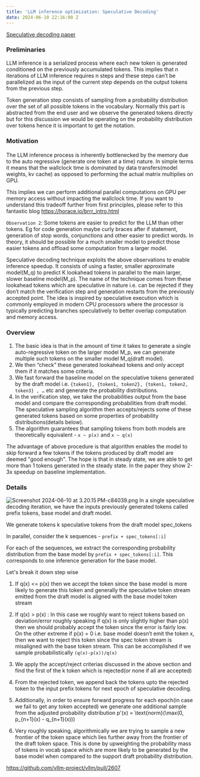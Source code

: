 ```yaml
---
title: 'LLM inference optimization: Speculative Decoding'
date: 2024-06-10 22:16:00 Z
---
```


[Speculative decoding paper](https://arxiv.org/pdf/2211.17192)

### Preliminaries

LLM inference is a serialized process where each new token is generated conditioned on the previously accumulated tokens. This implies that n iterations of LLM inference requires n steps and these steps can’t be parallelized as the input of the current step depends on the output tokens from the previous step. 

Token generation step consists of sampling from a probability distribution over the set of all possible tokens in the vocabulary. Normally this part is abstracted from the end user and we observe the generated tokens directly but for this discussion we would be operating on the probability distribution over tokens hence it is important to get the notation.


### Motivation

#### 
The LLM inference process is inherently bottlenecked by the memory due to the auto regressive (generate one token at a time) nature. In simple terms it means that the wallclock time is dominated by data transfers(model weights, kv cache) as opposed to performing the actual matrix multiplies on GPU. 

This implies we can perform additional parallel computations on GPU per memory access without impacting the wallclock time.  If you want to understand this tradeoff further from first principles, please refer to this fantastic blog https://horace.io/brrr_intro.html

`Observation 2`: Some tokens are easier to predict for the LLM than other tokens. Eg for code generation maybe curly braces after if statement, generation of stop words, conjunctions and other easier to predict words. In theory, it should be possible for a much smaller model to predict those easier tokens and offload some computation from a larger model.

Speculative decoding technique exploits the above observations to enable inference speedup. It consists of using a faster, smaller approximate model(M_q) to predict K lookahead tokens in parallel to the main larger, slower baseline model(M_p). The name of the technique comes from these lookahead tokens which are speculative in nature i.e. can be rejected if they don’t match the verification step and generation restarts from the previously accepted point. The idea is inspired by speculative execution which is commonly employed in modern CPU processors where the processor is typically predicting branches speculatively to better overlap computation and memory access. 

### Overview

1. The basic idea is that in the amount of time it takes to generate a single auto-regressive token on the larger model M_p, we can generate multiple such tokens on the smaller model M_q(draft model).
2. We then “check” these generated lookahead tokens and only accept them if it matches some criteria.  
4. We fast forward the baseline model on the speculative tokens generated by the draft model i.e. `{token1}, {token1, token2}, {token1, token2, token3} , …` etc  and generate the probability distributions. 
5. In the verification step, we take the probabilities output from the base model and compare the corresponding probabilities from draft model. The speculative sampling algorithm then accepts/rejects some of these generated tokens based on some properties of probability distributions(details below). 
6. The algorithm guarantees that sampling tokens from both models are theoretically equivalent - `x ~ p(x)` and `x ~ q(x)`

The advantage of above procedure is that algorithm enables the model to skip forward a few tokens if the tokens produced by draft model are deemed "good enough". The hope is that in steady state, we are able to get more than 1 tokens generated in the steady state. In the paper they show 2-3x speedup on baseline implementation. 

### Details
![Screenshot 2024-06-10 at 3.20.15 PM-c84039.png](/uploads/Screenshot%202024-06-10%20at%203.20.15%E2%80%AFPM-c84039.png)
In a single speculative decoding iteration, we have the inputs previously generated tokens called prefix tokens, base model and draft model. 

We generate tokens k speculative tokens from the draft model spec_tokens

In parallel, consider the k sequences - `prefix + spec_tokens[:i]`

For each of the sequences, we extract the corresponding probability distribution from the base model by `prefix + spec_tokens[:i]`. This corresponds to one inference generation for the base model.

Let's break it down step wise

1. If q(x) <= p(x) then we accept the token since the base model is more likely to generate this token and generally the speculative token stream emitted from the draft model is aligned with the base model token stream

2. If q(x) > p(x) : In this case we roughly want to reject tokens based on deviation/error roughly speaking if q(x) is only slightly higher than p(x) then we should probably accept the token since the error is fairly low. On the other extreme if p(x) = 0 i.e. base model doesn’t emit the token x,  then we want to reject this token since the spec token stream is misaligned with the base token stream. This can be accomplished if we sample probabilistically `(q(x)-p(x))/q(x)`

3. We apply the accept/reject criterias discussed in the above section and find the first of the k token which is rejected(or none if all are accepted)

4. From the rejected token, we append back the tokens upto the rejected token to the input prefix tokens for next epoch of speculative decoding. 

5. Additionally, in order to ensure forward progress for each epoch(in case we fail to get any token accepted) we generate one additional sample from the adjusted probability distribution  p'(x) = \text{norm}(\max(0, p_{n+1}(x) - q_{n+1}(x)))

6. Very roughly speaking, algorithmically we are trying to sample a new frontier of the token space which lies further away from the frontier of the draft token space. This is done by upweighting the probability mass of tokens in vocab space which are more likely to be generated by the base model when compared to the support draft probability distribution.


https://github.com/vllm-project/vllm/pull/2607
